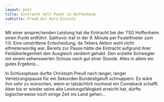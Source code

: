 ```yaml
---
layout: post
title: Eintracht holt Punkt in Hoffenheim
subtitle: Preuß mit Kurz-Einsatz
---
```


Mit einer ansprechenden Leistung hat die Eintracht bei der TSG Hoffenheim einen Punkt entführt. Salihovic traf in der 9. Minute per Foulelfmeter zum 1:0. Eine umstrittene Entscheidung, da Tebers Aktion wohl nicht elfmeterwürdig war. Bereits zur Pause hätte die Eintracht aufgrund ihrer Feldüberlegenheit den Ausgleich verdient gehabt. Den erzielte Schwegler mit einem sehenswerten Schuss nach gut einer Stunde. Alles in allem ein gutes Ergebnis...

In Schlussphase durfte Christoph Preuß nach langer, langer Verletzungspause für ein Sekunden Bundesligaluft schnuppern. Es wäre ihm sehr zu wünschen, wenn er tatsächlich nochmal ein Comeback schafft. Aber bis er wieder seine alte Leistungsfähigkeit erreicht hat, dürfte logischerweise noch einige Zeit ins Land gehen...
